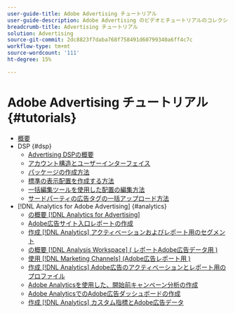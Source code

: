 ```yaml
---
user-guide-title: Adobe Advertising チュートリアル
user-guide-description: Adobe Advertising のビデオとチュートリアルのコレクションです。
breadcrumb-title: Advertising チュートリアル
solution: Advertising
source-git-commit: 2dc8823f7daba768f758491d60799340a6ff4c7c
workflow-type: tm+mt
source-wordcount: '111'
ht-degree: 15%

---
```



# Adobe Advertising チュートリアル {#tutorials}

+ [概要](overview.md)
+ DSP {#dsp}
   + [Advertising DSPの概要](/help/dsp/intro.md)
   + [アカウント構造とユーザーインターフェイス](/help/dsp/ui.md)
   + [パッケージの作成方法](/help/dsp/package-create.md)
   + [標準の表示配置を作成する方法](/help/dsp/placement-create.md)
   + [一括編集ツールを使用した配置の編集方法](/help/dsp/bulk-edit-placement-tools.md)
   + [サードパーティの広告タグの一括アップロード方法](/help/dsp/bulk-upload-third-party-ad-tags.md)
+ [!DNL Analytics for Adobe Advertising] {#analytics}
   + [の概要 [!DNL Analytics for Advertising]](/help/integrations/analytics/intro-a4adc.md)
   + [Adobe広告サイト入口レポートの作成](/help/integrations/analytics/analytics-site-entry-a4adc.md)
   + [作成 [!DNL Analytics] アクティベーションおよびレポート用のセグメント](/help/integrations/analytics/analytics-segments-a4adc.md)
   + [の概要 [!DNL Analysis Workspace] ( レポートAdobe広告データ用 )](/help/integrations/analytics/analytics-analysis-workspace-a4adc.md)
   + [使用 [!DNL Marketing Channels] (Adobe広告レポート用 )](/help/integrations/analytics/analytics-reporting-a4adc.md)
   + [作成 [!DNL Analytics] Adobe広告のアクティベーションとレポート用のプロファイル](/help/integrations/analytics/analytics-profiles-a4adc.md)
   + [Adobe Analyticsを使用した、開始前キャンペーン分析の作成](/help/integrations/analytics/analytics-pre-launch-a4adc.md)
   + [Adobe AnalyticsでのAdobe広告ダッシュボードの作成](/help/integrations/analytics/analytics-dashboards-a4adc.md)
   + [作成 [!DNL Analytics] カスタム指標とAdobe広告データ](/help/integrations/analytics/analytics-custom-metrics-a4adc.md)

<!-- Add to DSP chapter once the videos are complete:
  + [How to Create a Placement](/help/dsp/placement-create.md)
  + [Placement Targeting Capabilities](/help/dsp/placement-targeting.md)
  + [Audience Libraries and Applying Behavioral Targeting](/help/dsp/audience-libraries.md)
-->

<!-- If I move the "Analytics for Advertising chapter into a larger Integrations chapter, then I'll need to set up redirects by copying a CSV file into this repo and populating it for those legacy file names. -->
